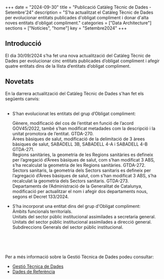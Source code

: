 +++
date        = "2024-09-30"
title       = "Publicació Catàleg Tècnic de Dades - Setembre'24"
description = "S'ha actualitzat el Catàleg Tècnic de Dades per evolucionar entitats publicades d'obligat compliment i donar d'alta noves entitats d'obligat compliment."
categories  = ["Data Architecture"]
sections    = ["Notícies", "home"]
key = "Setembre2024"
+++

## Introducció

El dia 30/09/2024 s’ha fet una nova actualització del Catàleg Tècnic de Dades per evolucionar cinc entitats publicades d’obligat compliment i afegir quatre entitats dins de la llista d’entitats d’obligat compliment.
 
## Novetats

En la darrera actualització del Catàleg Tècnic de Dades s'han fet els següents canvis:<br><br>

- S’han evolucionat les entitats del grup d’Obligat compliment:<br>
    
	Gènere, modificació del cos de l’entitat en funció de l’acord GOV45/2022, també s’han modificat metadades com la descripció i la unitat promotora de l’entitat. GTDA-270.<br>
	Àrees bàsiques de salut, modificació de la delimitació de 3 àrees bàsiques de salut, SABADELL 3B, SABADELL 4-A i SABADELL 4-B  GTDA-271.<br>
	Regions sanitàries, la geometria de les Regions sanitàries es defineix per l’agregació d’Àrees bàsiques de salut, com s’han modificat 3 ABS, s’ha recalculat la geometria de les Regions sanitàries. GTDA-272.<br>
	Sectors sanitaris, la geometria dels Sectors sanitaris es defineix per l’agregació d’Àrees bàsiques de salut, com s’han modificat 3 ABS, s’ha recalculat la geometria dels Sectors sanitaris. GTDA-273.<br>
	Departaments de l’Administració de la Generalitat de Catalunya, modificació per actualitzar el nom i afegir dos departaments nous, segons el Decret 133/2024.<br>


- S’ha incorporat una entitat dins del grup d'Obligat compliment:<br>
	Àmbits funcionals territorials.<br>
	Unitats del sector públic institucional assimilades a secretaria general.<br>
	Unitats del sector públic institucional assimilades a direcció general.<br>
	Subdireccions Generals del sector públic institucional.<br>
	
<br><br><br>

Per a més informació sobre la Gestió Tècnica de Dades podeu consultar:

* [Gestió Tècnica de Dades](https://canigo.ctti.gencat.cat/plataformes/dadesref/gestiodades/)
* [Dades de Referència](https://canigo.ctti.gencat.cat/plataformes/dadesref/dadesref/)

